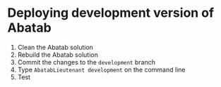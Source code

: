 # Deploying development version of Abatab

1. Clean the Abatab solution
2. Rebuild the Abatab solution
3. Commit the changes to the `development` branch
4. Type `AbatabLieutenant development` on the command line
5. Test